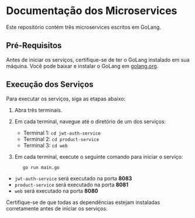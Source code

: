 # Documentação dos Microservices

Este repositório contém três microservices escritos em GoLang.

## Pré-Requisitos

Antes de iniciar os serviços, certifique-se de ter o GoLang instalado em sua máquina. Você pode baixar e instalar o GoLang em [golang.org](https://golang.org/dl/).

## Execução dos Serviços

Para executar os serviços, siga as etapas abaixo:

1. Abra três terminais.

2. Em cada terminal, navegue até o diretório de um dos serviços:
   - Terminal 1: `cd jwt-auth-service`
   - Terminal 2: `cd product-service`
   - Terminal 3: `cd web`

3. Em cada terminal, execute o seguinte comando para iniciar o serviço:
   ```shell
      go run main.go
   ```
- `jwt-auth-service` será executado na porta **8083**
- `product-service` será executado na porta **8081**
- `web` será executado na porta **8080**

Certifique-se de que todas as dependências estejam instaladas corretamente antes de iniciar os serviços.

